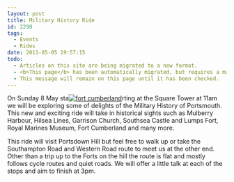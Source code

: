```yaml
---
layout: post
title: Military History Ride
id: 2298
tags:
  - Events
  - Rides
date: 2011-05-05 19:57:15
todo:
  - Articles on this site are being migrated to a new format.
  - <b>This page</b> has been automatically migrated, but requires a manual check-&amp;-tune to ensure the format and links all work as expected.
  - This message will remain on this page until it has been checked.
---
```


On Sunday 8 May sta[![fort cumberland](http://www.pompeybug.co.uk/wp-content/uploads/2011/05/fort-cumberland1-150x80.jpg)](http://www.pompeybug.co.uk/2011/05/military-history-ride/fort-cumberland-2/)rting at the Square Tower at 11am we will be exploring some of delights of the Military History of Portsmouth. This new and exciting ride will take in historical sights such as Mulberry Harbour, Hilsea Lines, Garrison Church, Southsea Castle and Lumps Fort, Royal Marines Museum, Fort Cumberland and many more.

This ride will visit Portsdown Hill but feel free to walk up or take the Southampton Road and Western Road route to meet us at the other end. Other than a trip up to the Forts on the hill the route is flat and mostly follows cycle routes and quiet roads. We will offer a little talk at each of the stops and aim to finish at 3pm.